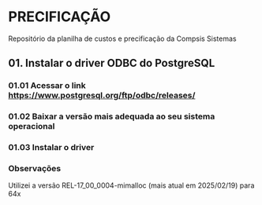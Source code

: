 # PRECIFICAÇÃO

Repositório da planilha de custos e precificação da Compsis Sistemas

## 01. Instalar o driver ODBC do PostgreSQL
### 01.01 Acessar o link https://www.postgresql.org/ftp/odbc/releases/
### 01.02 Baixar a versão mais adequada ao seu sistema operacional
### 01.03 Instalar o driver

### Observações
Utilizei a versão REL-17_00_0004-mimalloc (mais atual em 2025/02/19) para 64x
